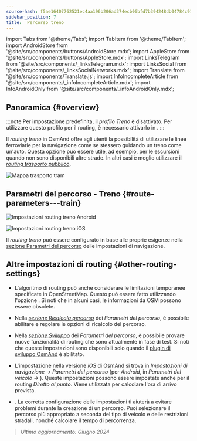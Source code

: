 ```yaml
---
source-hash: f5ae16407762521ec4aa196b206ad374ecb06bfd7b394248db04784c9100bc68
sidebar_position: 7
title:  Percorso treno
---
```

import Tabs from '@theme/Tabs';
import TabItem from '@theme/TabItem';
import AndroidStore from '@site/src/components/buttons/AndroidStore.mdx';
import AppleStore from '@site/src/components/buttons/AppleStore.mdx';
import LinksTelegram from '@site/src/components/_linksTelegram.mdx';
import LinksSocial from '@site/src/components/_linksSocialNetworks.mdx';
import Translate from '@site/src/components/Translate.js';
import InfoIncompleteArticle from '@site/src/components/_infoIncompleteArticle.mdx';
import InfoAndroidOnly from '@site/src/components/_infoAndroidOnly.mdx';




## Panoramica {#overview}

:::note
Per impostazione predefinita, il *profilo Treno* è disattivato. Per utilizzare questo profilo per il routing, è necessario attivarlo in *<Translate android="true" ids="shared_string_menu,shared_string_settings,application_profiles"/>*.
:::

Il *routing treno* in OsmAnd offre agli utenti la possibilità di utilizzare le linee ferroviarie per la navigazione come se stessero guidando un treno come un'auto. Questa opzione può essere utile, ad esempio, per le escursioni quando non sono disponibili altre strade. In altri casi è meglio utilizzare il *[routing trasporto pubblico](./public-transport-navigation.md)*.

![Mappa trasporto tram](@site/static/img/navigation/routing/train_routing_overview.png)


## Parametri del percorso - Treno {#route-parameters---train}

<Tabs groupId="operating-systems">

<TabItem value="android" label="Android">

![Impostazioni routing treno Android](@site/static/img/navigation/routing/train_routing_andr.png)

</TabItem>

<TabItem value="ios" label="iOS">

![Impostazioni routing treno iOS](@site/static/img/navigation/routing/train_routing_ios.png)

</TabItem>

</Tabs>

Il *routing treno* può essere configurato in base alle proprie esigenze nella [sezione Parametri del percorso](../guidance/navigation-settings.md#route-parameters) delle impostazioni di navigazione.


## Altre impostazioni di routing {#other-routing-settings}

- L'algoritmo di routing può anche considerare le limitazioni temporanee specificate in OpenStreetMap. Questo può essere fatto utilizzando l'opzione *[<Translate android="true" ids="temporary_conditional_routing"/>](../routing/osmand-routing.md#consider-temporary-limitations)*. Si noti che in alcuni casi, le informazioni da OSM possono essere obsolete.

- Nella [*sezione Ricalcola percorso*](../../navigation/guidance/navigation-settings.md#recalculate-route) dei *Parametri del percorso*, è possibile abilitare e regolare le opzioni di ricalcolo del percorso.

- Nella [*sezione Sviluppo*](../guidance/navigation-settings.md#development-settings) dei *Parametri del percorso*, è possibile provare nuove funzionalità di routing che sono attualmente in fase di test. Si noti che queste impostazioni sono disponibili solo quando il [plugin di sviluppo OsmAnd](../../plugins/development.md) è abilitato.

- L'impostazione *[<Translate ios="true" ids="road_speeds"/>](../guidance/navigation-settings.md#road-speeds)* nella versione *iOS* di OsmAnd si trova in *Impostazioni di navigazione → Parametri del percorso* (per *Android*, in *Parametri del veicolo → [<Translate android="true" ids="default_speed_setting_title"/>](../guidance/navigation-settings.md#default-speed--road-speeds)*). Queste impostazioni possono essere impostate anche per il routing *Diretto al punto*. Viene utilizzata per calcolare l'ora di arrivo prevista.

- *[<Translate ios="true" ids="vehicle_parameters"/>](../guidance/navigation-settings.md#vehicle-parameters)*. La corretta configurazione delle impostazioni ti aiuterà a evitare problemi durante la creazione di un percorso. Puoi selezionare il percorso più appropriato a seconda del tipo di veicolo e delle restrizioni stradali, nonché calcolare il tempo di percorrenza.

> *Ultimo aggiornamento: Giugno 2024*